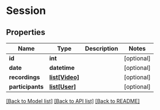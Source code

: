 # Session

## Properties
Name | Type | Description | Notes
------------ | ------------- | ------------- | -------------
**id** | **int** |  | [optional] 
**date** | **datetime** |  | [optional] 
**recordings** | [**list[Video]**](Video.md) |  | [optional] 
**participants** | [**list[User]**](User.md) |  | [optional] 

[[Back to Model list]](../README.md#documentation-for-models) [[Back to API list]](../README.md#documentation-for-api-endpoints) [[Back to README]](../README.md)


